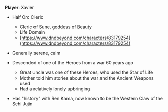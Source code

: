 **Player**: Xavier
- Half Orc Cleric
    
    - Cleric of Sune, goddess of Beauty
    - Life Domain
    - [https://www.dndbeyond.com/characters/83179254](https://www.dndbeyond.com/characters/83179254)
- Generally serene, calm
- Descended of one of the Heroes from a war 60 years ago
    
    - Great uncle was one of these Heroes, who used the Star of Life
    - Mother told him stories about the war and the Ancient Weapons used
    - Had a relatively lonely upbringing
- Has "history" with Ren Kama, now known to be the Western Claw of the Sehi Jujin